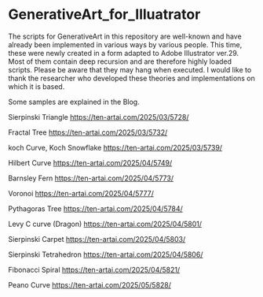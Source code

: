 # GenerativeArt_for_Illuatrator

The scripts for GenerativeArt in this repository are well-known and have already been implemented in various ways by various people. 
This time, these were newly created in a form adapted to Adobe Illustrator ver.29.
Most of them contain deep recursion and are therefore highly loaded scripts. Please be aware that they may hang when executed.
I would like to thank the researcher who developed these theories and implementations on which it is based.

Some samples are explained in the Blog.

Sierpinski Triangle
https://ten-artai.com/2025/03/5728/

Fractal Tree
https://ten-artai.com/2025/03/5732/

koch Curve, Koch Snowflake
https://ten-artai.com/2025/03/5739/

Hilbert Curve
https://ten-artai.com/2025/04/5749/

Barnsley Fern
https://ten-artai.com/2025/04/5773/

Voronoi
https://ten-artai.com/2025/04/5777/

Pythagoras Tree
https://ten-artai.com/2025/04/5784/

Levy C curve (Dragon)
https://ten-artai.com/2025/04/5801/

Sierpinski Carpet
https://ten-artai.com/2025/04/5803/

Sierpinski Tetrahedron
https://ten-artai.com/2025/04/5806/

Fibonacci Spiral
https://ten-artai.com/2025/04/5821/

Peano Curve
https://ten-artai.com/2025/05/5828/
